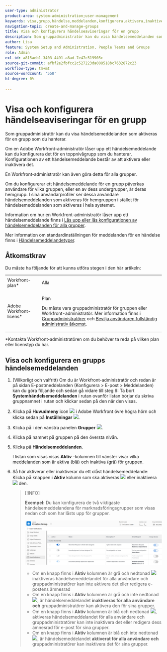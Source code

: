 ```yaml
---
user-type: administrator
product-area: system-administration;user-management
keywords: visa,grupp,händelse,meddelanden,konfigurera,aktivera,inaktivera
navigation-topic: create-and-manage-groups
title: Visa och konfigurera händelseaviseringar för en grupp
description: Som gruppadministratör kan du visa händelsemeddelanden som aktiveras för en grupp som du hanterar. Om en Adobe Workfront-administratör låser upp ett händelsemeddelande kan du konfigurera det för en toppnivågrupp som du hanterar. Konfigurationen av ett händelsemeddelande består av att aktivera eller inaktivera det.
author: Lisa
feature: System Setup and Administration, People Teams and Groups
role: Admin
exl-id: a815aeb1-3403-4491-a8ad-7e47c519905c
source-git-commit: afbf2e2fbfcc2c527223da008518bc7632872c23
workflow-type: tm+mt
source-wordcount: '558'
ht-degree: 0%

---
```


# Visa och konfigurera händelseaviseringar för en grupp

Som gruppadministratör kan du visa händelsemeddelanden som aktiveras för en grupp som du hanterar.

Om en Adobe Workfront-administratör låser upp ett händelsemeddelande kan du konfigurera det för en toppnivågrupp som du hanterar. Konfigurationen av ett händelsemeddelande består av att aktivera eller inaktivera det.

En Workfront-administratör kan även göra detta för alla grupper.

Om du konfigurerar ett händelsemeddelande för en grupp påverkas användare för vilka gruppen, eller en av dess undergrupper, är deras hemgrupp. I sina användarprofiler ser dessa användare händelsemeddelanden som aktiveras för hemgruppen i stället för händelsemeddelanden som aktiveras i hela systemet.

Information om hur en Workfront-administratör låser upp ett händelsemeddelande finns i [Lås upp eller lås konfigurationen av händelsemeddelanden för alla grupper](../../../administration-and-setup/manage-workfront/emails/unlock-configuration-of-event-notifications-for-groups.md).

Mer information om standardinställningen för meddelanden för en händelse finns i [Händelsemeddelandetyper](../../../administration-and-setup/manage-workfront/emails/event-notifications-available-in-wf.md).

## Åtkomstkrav

Du måste ha följande för att kunna utföra stegen i den här artikeln:

<table style="table-layout:auto"> 
 <col> 
 <col> 
 <tbody> 
  <tr> 
   <td role="rowheader">Workfront-plan*</td> 
   <td> <p>Alla</p> </td> 
  </tr> 
  <tr> 
   <td role="rowheader">Adobe Workfront-licens*</td> 
   <td> <p>Plan </p> <p>Du måste vara gruppadministratör för gruppen eller Workfront-administratör. Mer information finns i <a href="../../../administration-and-setup/manage-groups/group-roles/group-administrators.md" class="MCXref xref">Gruppadministratörer</a> och <a href="../../../administration-and-setup/add-users/configure-and-grant-access/grant-a-user-full-administrative-access.md" class="MCXref xref">Bevilja användaren fullständig administrativ åtkomst</a>.</p> </td> 
  </tr> 
 </tbody> 
</table>

&#42;Kontakta Workfront-administratören om du behöver ta reda på vilken plan eller licenstyp du har.

## Visa och konfigurera en grupps händelsemeddelanden

1. (Villkorligt och valfritt) Om du är Workfront-administratör och redan är på sidan E-postmeddelanden (Konfigurera > E-post > Meddelanden) kan du göra följande och sedan gå vidare till steg 6: Ta bort **Systemhändelsemeddelanden** i rutan ovanför listan börjar du skriva gruppnamnet i rutan och klickar sedan på den när den visas.
1. Klicka på **Huvudmeny** icon ![](assets/main-menu-icon.png) i Adobe Workfront övre högra hörn och klicka sedan på **Inställningar** ![](assets/gear-icon-settings.png).

1. Klicka på i den vänstra panelen **Grupper** ![](assets/groups-icon.png).

1. Klicka på namnet på gruppen på den översta nivån.
1. Klicka på **Händelsemeddelanden**.

   I listan som visas visas **Aktiv** -kolumnen till vänster visar vilka meddelanden som är aktiva (blå) och inaktiva (grå) för gruppen.

1. Så här aktiverar eller inaktiverar du ett olåst händelsemeddelande: Klicka på knappen i <strong>Aktiv</strong> kolumn som ska aktiveras <img src="assets/email-notification-enabled-unlocked.png"> eller inaktivera <img src="assets/email-notification-disabled-unlocked.png"> den.

   >[!INFO]
   >
   >**Exempel:** Du kan konfigurera de två viktigaste händelsemeddelandena för marknadsföringsgrupper som visas nedan och som har låsts upp för grupper.</p> <p> <img src="assets/configure-group-event-notifications.png">
   >* Om en knapp finns i <strong>Aktiv</strong> kolumnen är grå och nedtonad <img src="assets/email-notification-disabled-locked.png">inaktiveras händelsemeddelandet för alla användare och gruppadministratörer kan inte aktivera det eller redigera e-postens ämnesrad
   >* Om en knapp finns i <strong>Aktiv</strong> kolumnen är grå och inte nedtonad <img src="assets/email-notification-disabled-unlocked.png">, är händelsemeddelandet <strong>inaktiveras för alla användare och</strong> gruppadministratörer kan aktivera den för sina grupper.
   >* Om en knapp finns i <strong>Aktiv</strong> kolumnen är blå och nedtonad <img src="assets/email-notification-enabled-locked.png">, aktiveras händelsemeddelandet för alla användare och gruppadministratörer kan inte inaktivera det eller redigera dess ämnesrad för e-post för sina grupper.
   >* Om en knapp finns i <strong>Aktiv</strong> kolumnen är blå och inte nedtonad <img src="assets/email-notification-enabled-unlocked.png">, är händelsemeddelandet <strong>aktiverat för alla användare och</strong> gruppadministratörer kan inaktivera det för sina grupper.

<!--
This step (with substeps) is for functionality from a Sprint 3 2021 story that got put on hold. Also see the PDF on the story for some text earlier in the article that needs to be added. 

1. To customize the email subject line of an event notification,
  1. Click the name of the event notification.
  1. In the <strong>Event Notification</strong> box that displays, in the <strong>Email Subject Line</strong> box, change the text and fields, including custom fields, then click <strong>Update</strong> to save the new subject lines for your emails.
  IMPORTANT: The names of the fields added must match the camel case syntax of our database structure. For more information about how our objects and their fields are named in the Workfront database, see the <a href="../../../wf-api/workfront-api.md" class="MCXref xref">Adobe Workfront API</a>.
  For more information about customizing the email subject line of an event notification, see <a href="../../../administration-and-setup/manage-workfront/emails/custom-email-subjects-event-notification.md" class="MCXref xref">Customize email subjects for event notifications</a>. 
-->

